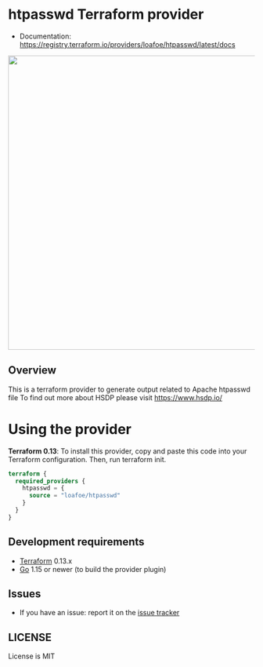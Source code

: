 # htpasswd Terraform provider

- Documentation: https://registry.terraform.io/providers/loafoe/htpasswd/latest/docs

<img src="https://cdn.rawgit.com/hashicorp/terraform-website/master/content/source/assets/images/logo-hashicorp.svg" width="600px">

## Overview

This is a terraform provider to generate output related to Apache htpasswd file
To find out more about HSDP please visit https://www.hsdp.io/

# Using the provider

**Terraform 0.13**: To install this provider, copy and paste this code into your Terraform configuration. Then, run terraform init.

```terraform
terraform {
  required_providers {
    htpasswd = {
      source = "loafoe/htpasswd"
    }
  }
}
```

## Development requirements

-	[Terraform](https://www.terraform.io/downloads.html) 0.13.x
-	[Go](https://golang.org/doc/install) 1.15 or newer (to build the provider plugin)

## Issues

- If you have an issue: report it on the [issue tracker](https://github.com/loafoe/terraform-provider-htpasswd/issues)

## LICENSE

License is MIT
